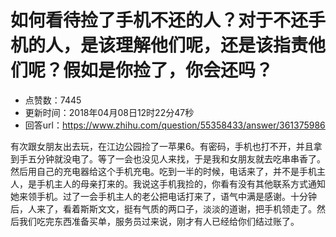# 如何看待捡了手机不还的人？对于不还手机的人，是该理解他们呢，还是该指责他们呢？假如是你捡了，你会还吗？
- 点赞数：7445
- 更新时间：2018年04月08日12时22分47秒
- 回答url：https://www.zhihu.com/question/55358433/answer/361375986
<body>
 <p data-pid="skAtYNlI">有次跟女朋友出去玩，在江边公园捡了一苹果6。有密码，手机也打不开，并且拿到手五分钟就没电了。等了一会也没见人来找，于是我和女朋友就去吃串串香了。然后用自己的充电器给这个手机充电。吃到一半的时候，电话来了，并不是手机主人，是手机主人的母亲打来的。我说这手机我捡的，你看有没有其他联系方式通知她来领手机。过了一会手机主人的老公把电话打来了，语气中满是感谢。十分钟后，人来了，看着斯斯文文，挺有气质的两口子，淡淡的道谢，把手机领走了。然后我们吃完东西准备买单，服务员过来说，刚才有人已经给你们结过账了。</p>
</body>